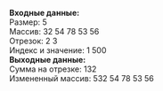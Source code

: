 **Входные данные:**  
Размер: 5  
Массив: 32 54 78 53 56  
Отрезок: 2 3  
Индекс и значение: 1 500  
**Выходные данные:**  
Сумма на отрезке: 132  
Измененный массив: 532 54 78 53 56  
